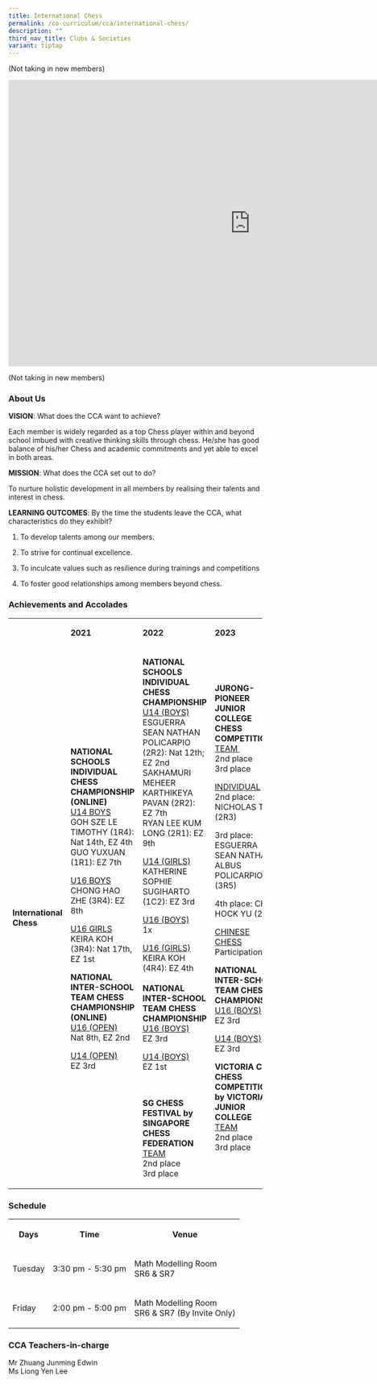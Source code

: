 ```yaml
---
title: International Chess
permalink: /co-curriculum/cca/international-chess/
description: ""
third_nav_title: Clubs & Societies
variant: tiptap
---
```

<p>(Not taking in new members)</p><div class="iframe-wrapper"><iframe height="569" width="960" allowfullscreen="true" frameborder="0" src="https://docs.google.com/presentation/d/1OG45zDy_h1XZgxzToAXuKrM7zQEUQFZqEfhTwdvxH4Y/embed?start=true&amp;loop=true&amp;delayms=3000"></iframe></div><p>(Not taking in new members)</p><h3>About Us</h3><p><strong>VISION</strong>: What does the CCA want to achieve?&nbsp;</p><p>Each member is widely regarded as a top Chess player within and beyond school imbued with creative thinking skills through chess. He/she has good balance of his/her Chess and academic commitments and yet able to excel in both areas.</p><p><strong>MISSION</strong>: What does the CCA set out to do?</p><p>To nurture holistic development in all members by realising their talents and interest in chess.</p><p><strong>LEARNING OUTCOMES</strong>: By the time the students leave the CCA, what characteristics do they exhibit?</p><ol data-tight="true" class="tight"><li><p>To develop talents among our members.&nbsp;</p></li><li><p>To strive for continual excellence.&nbsp;</p></li><li><p>To inculcate values such as resilience during trainings and competitions&nbsp;</p></li><li><p>To foster good relationships among members beyond chess.</p></li></ol><h3>Achievements and Accolades</h3><table><tbody><tr><td rowspan="1" colspan="1"><p><strong>&nbsp;</strong></p></td><td rowspan="1" colspan="1"><p><strong>2021</strong></p></td><td rowspan="1" colspan="1"><p><strong>2022</strong></p></td><td rowspan="1" colspan="1"><p><strong>2023</strong></p></td></tr><tr><td rowspan="1" colspan="1"><p><strong>International Chess</strong></p></td><td rowspan="1" colspan="1"><p><strong>NATIONAL SCHOOLS INDIVIDUAL CHESS CHAMPIONSHIP (ONLINE)</strong><br><u>U14 BOYS</u><strong><br></strong>GOH SZE LE TIMOTHY (1R4): Nat 14th, EZ 4th<br>GUO YUXUAN (1R1): EZ 7th</p><p><u>U16 BOYS</u><strong><br></strong>CHONG HAO ZHE (3R4): EZ 8th</p><p><u>U16 GIRLS</u><strong><br></strong>KEIRA KOH (3R4): Nat 17th, EZ 1st</p><p></p><p><strong>NATIONAL INTER-SCHOOL TEAM CHESS CHAMPIONSHIP (ONLINE)<br></strong><u>U16 (OPEN)</u><br>Nat 8th, EZ 2nd</p><p><u>U14 (OPEN)</u><br>EZ 3rd</p><p><strong>&nbsp;</strong></p></td><td rowspan="1" colspan="1"><p><strong>NATIONAL SCHOOLS INDIVIDUAL CHESS CHAMPIONSHIP</strong><br><u>U14 (BOYS)</u><strong><br></strong>ESGUERRA SEAN NATHAN POLICARPIO (2R2): Nat 12th; EZ 2nd<strong> <br></strong>SAKHAMURI MEHEER KARTHIKEYA PAVAN (2R2): EZ 7th <br>RYAN LEE KUM LONG (2R1): EZ 9th</p><p><u>U14 (GIRLS)</u><strong><br></strong>KATHERINE SOPHIE SUGIHARTO (1C2): EZ 3rd</p><p><u>U16 (BOYS)</u><br>1x</p><p><u>U16 (GIRLS)</u><strong><br></strong>KEIRA KOH (4R4): EZ 4th<br><br><strong>NATIONAL INTER-SCHOOL TEAM CHESS CHAMPIONSHIP</strong><br><u>U16 (BOYS)</u><br>EZ 3rd</p><p><u>U14 (BOYS)</u><br>EZ 1st</p><p>&nbsp;</p><p><strong>SG CHESS FESTIVAL by SINGAPORE CHESS FEDERATION</strong><br><u>TEAM</u><br>2nd place<br>3rd place</p></td><td rowspan="1" colspan="1"><p><strong>JURONG-PIONEER JUNIOR COLLEGE CHESS COMPETITION</strong><br><u>TEAM&nbsp;</u><br>2nd place<br>3rd place</p><p><u>INDIVIDUAL</u><br>2nd place: NICHOLAS TAN (2R3)</p><p>3rd place: ESGUERRA SEAN NATHAN ALBUS POLICARPIO (3R5)</p><p>4th place: CHEN HOCK YU (2R1)</p><p><u>CHINESE CHESS</u><br>Participation: 4x</p><p></p><p><strong>NATIONAL INTER-SCHOOL TEAM CHESS CHAMPIONSHIP</strong><br><u>U16 (BOYS)</u><br>EZ 3rd</p><p><u>U14 (BOYS)</u><br>EZ 3rd</p><p></p><p><strong>VICTORIA CUP CHESS COMPETITION by VICTORIA JUNIOR COLLEGE</strong><br><u>TEAM</u><br>2nd place<br>3rd place</p></td></tr></tbody></table><h3>Schedule</h3><table><tbody><tr><th rowspan="1" colspan="1"><p>Days</p></th><th rowspan="1" colspan="1"><p>Time</p></th><th rowspan="1" colspan="1"><p>Venue</p></th></tr><tr><td rowspan="1" colspan="1"><p>Tuesday</p></td><td rowspan="1" colspan="1"><p>3:30 pm - 5:30 pm</p></td><td rowspan="1" colspan="1"><p>Math Modelling Room<br>SR6 &amp; SR7</p></td></tr><tr><td rowspan="1" colspan="1"><p>Friday</p></td><td rowspan="1" colspan="1"><p>2:00 pm - 5:00 pm</p></td><td rowspan="1" colspan="1"><p>Math Modelling Room<br>SR6 &amp; SR7 (By Invite Only)</p></td></tr></tbody></table><h3>CCA Teachers-in-charge</h3><p>Mr Zhuang Junming Edwin<br>Ms Liong Yen Lee</p>